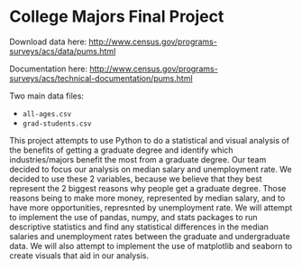 # College Majors Final Project

Download data here: http://www.census.gov/programs-surveys/acs/data/pums.html

Documentation here: http://www.census.gov/programs-surveys/acs/technical-documentation/pums.html

Two main data files:
- `all-ages.csv`
- `grad-students.csv`

This project attempts to use Python to do a statistical and visual analysis of the benefits of getting a graduate degree and identify which industries/majors benefit the most from a graduate degree. Our team decided to focus our analysis on median salary and unemployment rate. We decided to use these 2 variables, because we believe that they best represent the 2 biggest reasons why people get a graduate degree. Those reasons being to make more money, represented by median salary, and to have more opportunities, represnted by unemployment rate. We will attempt to implement the use of pandas, numpy, and stats packages to run descriptive statistics and find any statistical differences in the median salaries and unemployment rates between the graduate and undergraduate data. We will also attempt to implement the use of matplotlib and seaborn to create visuals that aid in our analysis.​
